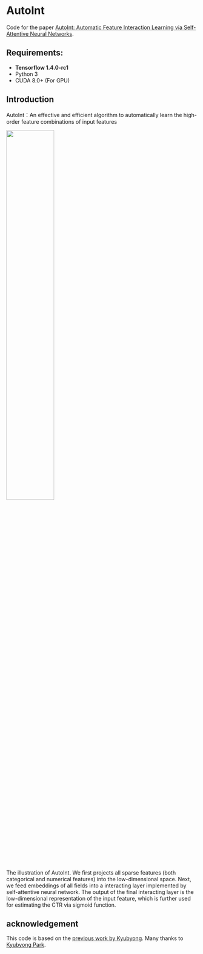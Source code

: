 # AutoInt

Code for the paper [AutoInt: Automatic Feature Interaction Learning via Self-Attentive Neural Networks](https://arxiv.org/pdf/1810.11921.pdf).

## Requirements: 
* **Tensorflow 1.4.0-rc1**
* Python 3
* CUDA 8.0+ (For GPU)

## Introduction

AutoInt：An effective and efficient algorithm to
automatically learn the high-order feature combinations of input
features

<div style="align: center">
<img src="https://github.com/shichence/AutoInt/blob/master/figures/model.png" width = 50% height = 50% />
</div>
The illustration of AutoInt. We first projects all sparse features
(both categorical and numerical features) into the low-dimensional space. Next, we feed embeddings of all fields into a interacting layer implemented by self-attentive neural network. The output of the final interacting layer is the low-dimensional representation of the input feature, which is further used for estimating the CTR via sigmoid function.



## acknowledgement
This code is based on the [previous work by Kyubyong](https://github.com/Kyubyong/transformer). Many thanks to [Kyubyong Park](https://github.com/Kyubyong).
